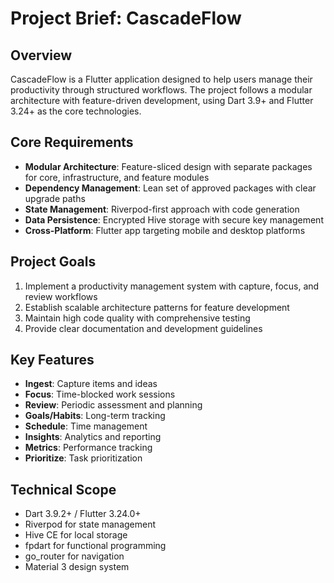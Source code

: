 # Project Brief: CascadeFlow

## Overview
CascadeFlow is a Flutter application designed to help users manage their productivity through structured workflows. The project follows a modular architecture with feature-driven development, using Dart 3.9+ and Flutter 3.24+ as the core technologies.

## Core Requirements
- **Modular Architecture**: Feature-sliced design with separate packages for core, infrastructure, and feature modules
- **Dependency Management**: Lean set of approved packages with clear upgrade paths
- **State Management**: Riverpod-first approach with code generation
- **Data Persistence**: Encrypted Hive storage with secure key management
- **Cross-Platform**: Flutter app targeting mobile and desktop platforms

## Project Goals
1. Implement a productivity management system with capture, focus, and review workflows
2. Establish scalable architecture patterns for feature development
3. Maintain high code quality with comprehensive testing
4. Provide clear documentation and development guidelines

## Key Features
- **Ingest**: Capture items and ideas
- **Focus**: Time-blocked work sessions
- **Review**: Periodic assessment and planning
- **Goals/Habits**: Long-term tracking
- **Schedule**: Time management
- **Insights**: Analytics and reporting
- **Metrics**: Performance tracking
- **Prioritize**: Task prioritization

## Technical Scope
- Dart 3.9.2+ / Flutter 3.24.0+
- Riverpod for state management
- Hive CE for local storage
- fpdart for functional programming
- go_router for navigation
- Material 3 design system